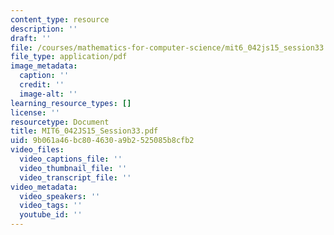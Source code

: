 ```yaml
---
content_type: resource
description: ''
draft: ''
file: /courses/mathematics-for-computer-science/mit6_042js15_session33.pdf
file_type: application/pdf
image_metadata:
  caption: ''
  credit: ''
  image-alt: ''
learning_resource_types: []
license: ''
resourcetype: Document
title: MIT6_042JS15_Session33.pdf
uid: 9b061a46-bc80-4630-a9b2-525085b8cfb2
video_files:
  video_captions_file: ''
  video_thumbnail_file: ''
  video_transcript_file: ''
video_metadata:
  video_speakers: ''
  video_tags: ''
  youtube_id: ''
---
```

